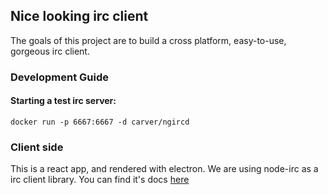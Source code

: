 ## Nice looking irc client

The goals of this project are to build a cross platform, easy-to-use, gorgeous irc client.


### Development Guide

#### Starting a test irc server:

`docker run -p 6667:6667 -d carver/ngircd`


### Client side 
This is a react app, and rendered with electron.
We are using node-irc as a irc client library. You can find it's docs [here](https://node-irc.readthedocs.io/en/latest/API.html#client)